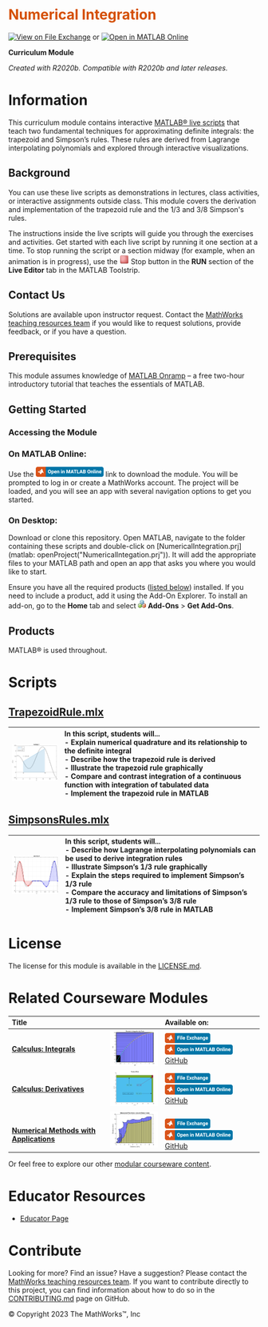 
<a name="T_DEF03274"></a>
# <span style="color:rgb(213,80,0)">Numerical Integration</span>
<a name="H_053613DF"></a>

[![View on File Exchange](https://www.mathworks.com/matlabcentral/images/matlab-file-exchange.svg)](https://www.mathworks.com/matlabcentral/fileexchange/94963-numerical-integration) or [![Open in MATLAB Online](https://www.mathworks.com/images/responsive/global/open-in-matlab-online.svg)](https://matlab.mathworks.com/open/github/v1?repo=MathWorks-Teaching-Resources/Numerical-Integration&project=NumericalIntegration.prj)

**Curriculum Module**

_Created with R2020b. Compatible with R2020b and later releases._

# Information

This curriculum module contains interactive [MATLAB® live scripts](https://www.mathworks.com/products/matlab/live-editor.html) that teach two fundamental techniques for approximating definite integrals: the trapezoid and Simpson’s rules. These rules are derived from Lagrange interpolating polynomials and explored through interactive visualizations.

<a name="H_F00D98E4"></a>
## Background

You can use these live scripts as demonstrations in lectures, class activities, or interactive assignments outside class. This module covers the derivation and implementation of the trapezoid rule and the 1/3 and 3/8 Simpson's rules. 


The instructions inside the live scripts will guide you through the exercises and activities. Get started with each live script by running it one section at a time. To stop running the script or a section midway (for example, when an animation is in progress), use the <img src="Images/EndIcon.png" width="19" alt="EndIcon.png"> Stop button in the **RUN** section of the **Live Editor** tab in the MATLAB Toolstrip.

## Contact Us

Solutions are available upon instructor request. Contact the [MathWorks teaching resources team](mailto:onlineteaching@mathworks.com) if you would like to request solutions, provide feedback, or if you have a question.

<a name="H_30BC7141"></a>
## Prerequisites

This module assumes knowledge of [MATLAB Onramp](https://matlabacademy.mathworks.com/details/matlab-onramp/gettingstarted) – a free two-hour introductory tutorial that teaches the essentials of MATLAB.

<a name="H_330E72C3"></a>
## Getting Started
### Accessing the Module
### **On MATLAB Online:**

Use the [<img src="Images/OpenInMO.png" width="136" alt="OpenInMO.png">](https://matlab.mathworks.com/open/github/v1?repo=MathWorks-Teaching-Resources/Numerical-Integration&project=NumericalIntegration.prj) link to download the module. You will be prompted to log in or create a MathWorks account. The project will be loaded, and you will see an app with several navigation options to get you started.

### **On Desktop:**

Download or clone this repository. Open MATLAB, navigate to the folder containing these scripts and double-click on [NumericalIntegration.prj](matlab: openProject("NumericalIntegation.prj")). It will add the appropriate files to your MATLAB path and open an app that asks you where you would like to start. 


Ensure you have all the required products ([listed below](#H_E850B4FF)) installed. If you need to include a product, add it using the Add-On Explorer. To install an add-on, go to the **Home** tab and select  <img src="Images/AddOnsIcon.png" width="16" alt="AddOnsIcon.png"> **Add-Ons** > **Get Add-Ons**. 

<a name="H_E850B4FF"></a>
## Products

MATLAB® is used throughout.

<a name="H_D1A2E3C6"></a>
# Scripts
<a name="H_92B379B9"></a>
## [**TrapezoidRule.mlx**](TrapezoidRule.mlx)
| <img src="Images/TrapImage.png" width="171" alt="TrapImage.png"> | **In this script, students will...** <br>-  Explain numerical quadrature and its relationship to the definite integral <br>-  Describe how the trapezoid rule is derived <br>-  Illustrate the trapezoid rule graphically <br>-  Compare and contrast integration of a continuous function with integration of tabulated data <br>-  Implement the trapezoid rule in MATLAB  |
| :-- | :-- |

<a name="H_7BC300E3"></a>
## [**SimpsonsRules.mlx**](SimpsonsRules.mlx)
| <img src="Images/SimpRuleIm.png" width="171" alt="SimpRuleIm.png"> | **In this script, students will...** <br>-  Describe how Lagrange interpolating polynomials can be used to derive integration rules <br>-  Illustrate Simpson’s 1/3 rule graphically <br>-  Explain the steps required to implement Simpson’s 1/3 rule <br>-  Compare the accuracy and limitations of Simpson’s 1/3 rule to those of Simpson’s 3/8 rule <br>-  Implement Simpson’s 3/8 rule in MATLAB  |
| :-- | :-- |

<a name="H_A532299F"></a>
# License

The license for this module is available in the [LICENSE.md](https://github.com/MathWorks-Teaching-Resources/REPO_NAME/blob/release/LICENSE.md).

# Related Courseware Modules
| **Title** |  | **Available on:**  |
| :-- | :-- | :-- |
| [**Calculus: Integrals**](https://www.mathworks.com/matlabcentral/fileexchange/105740-calculus-integrals) | <img src="Images/image_5.png" width="171" alt="image_5.png"> | [<img src="Images/OpenInFX.png" width="91" alt="OpenInFX.png">](https://www.mathworks.com/matlabcentral/fileexchange/105740-calculus-integrals)[<img src="Images/OpenInMO.png" width="136" alt="OpenInMO.png">](https://matlab.mathworks.com/open/github/v1?repo=MathWorks-Teaching-Resources/Calculus-Integrals&project=Integrals.prj) [GitHub](https://github.com/MathWorks-Teaching-Resources/Calculus-Integrals)   |
| [**Calculus: Derivatives**](https://www.mathworks.com/matlabcentral/fileexchange/99249-calculus-derivatives) | <img src="Images/image_8.png" width="171" alt="image_8.png"> | [<img src="Images/OpenInFX.png" width="91" alt="OpenInFX.png">](https://www.mathworks.com/matlabcentral/fileexchange/99249-calculus-derivatives)[<img src="Images/OpenInMO.png" width="136" alt="OpenInMO.png">](https://matlab.mathworks.com/open/github/v1?repo=MathWorks-Teaching-Resources/Calculus-Derivatives&project=Derivatives.prj) [GitHub](https://github.com/MathWorks-Teaching-Resources/Calculus-Derivatives)   |
| <br>[**Numerical Methods with Applications**](https://www.mathworks.com/matlabcentral/fileexchange/111490-numerical-methods-with-applications) | <img src="Images/image_11.png" width="171" alt="image_11.png"> | <br>[<img src="Images/OpenInFX.png" width="91" alt="OpenInFX.png">](https://www.mathworks.com/matlabcentral/fileexchange/111490-numerical-methods-with-applications)<br>[<img src="Images/OpenInMO.png" width="136" alt="OpenInMO.png">](https://matlab.mathworks.com/open/github/v1?repo=MathWorks-Teaching-Resources/Numerical-Methods-with-Applications&project=NumericalMethods.prj)  <br>[GitHub](https://github.com/MathWorks-Teaching-Resources/Numerical-Methods-with-Applications)   |


Or feel free to explore our other [modular courseware content](https://www.mathworks.com/matlabcentral/fileexchange/?q=tag%3A%22courseware+module%22&sort=downloads_desc_30d).

# Educator Resources
-  [Educator Page](https://www.mathworks.com/academia/educators.html) 
<a name="H_C7A803CC"></a>
# Contribute 

Looking for more? Find an issue? Have a suggestion? Please contact the [MathWorks teaching resources team](mailto:%20onlineteaching@mathworks.com). If you want to contribute directly to this project, you can find information about how to do so in the [CONTRIBUTING.md](https://github.com/MathWorks-Teaching-Resources/Vector-Arithmetic/blob/main/CONTRIBUTING.md) page on GitHub.


© Copyright 2023 The MathWorks™, Inc



